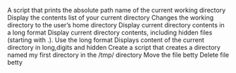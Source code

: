 A script that prints the absolute path name of the current working directory
Display the contents list of your current directory
Changes the working directory to the user’s home directory
Display current directory contents in a long format
Display current directory contents, including hidden files (starting with .). Use the long format
Displays content of the current directory in long,digits and hidden
Create a script that creates a directory named my first directory in the /tmp/ directory
Move the file betty
Delete file betty
